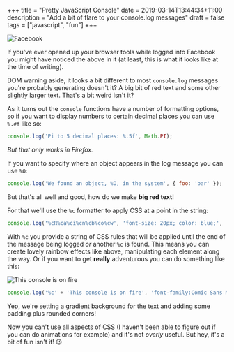 +++
title = "Pretty JavaScript Console"
date = 2019-03-14T13:44:34+11:00
description = "Add a bit of flare to your console.log messages"
draft = false
tags = ["javascript", "fun"]
+++

![Facebook](/images/pretty-javascript-console/facebook.png)

If you've ever opened up your browser tools while logged into Facebook you might have noticed the above in it (at least, this is what it looks like at the time of writing).

DOM warning aside, it looks a bit different to most `console.log` messages you're probably generating doesn't it? A big bit of red text and some other slightly larger text. That's a bit weird isn't it?

As it turns out the `console` functions have a number of formatting options, so if you want to display numbers to certain decimal places you can use `%.#f` like so:

```js
console.log('Pi to 5 decimal places: %.5f', Math.PI);
```

_But that only works in Firefox._

If you want to specify where an object appears in the log message you can use `%O`:

```js
console.log('We found an object, %O, in the system', { foo: 'bar' });
```

But that's all well and good, how do we make **big red text**!

For that we'll use the `%c` formatter to apply CSS at a point in the string:

```js
console.log('%cR%ca%ci%cn%cb%co%cw', 'font-size: 20px; color: blue;', 'font-size: 25px; color: lightblue;', 'font-size: 30px; color: lightgreen;', 'font-size: 35px; color: green', 'font-size: 30px; color: yellow;', 'font-size: 25px; color: orange', 'font-size: 20px; color: red')
```

With `%c` you provide a string of CSS rules that will be applied until the end of the message being logged _or_ another `%c` is found. This means you can create lovely rainbow effects like above, manipulating each element along the way. Or if you want to get **really** adventurous you can do something like this:

![This console is on fire](/images/pretty-javascript-console/one-fine-console.png)

```js
console.log('%c' + 'This console is on fire', 'font-family:Comic Sans MS; font-size:50px; font-weight:bold; background: linear-gradient(#f00, yellow); border-radius: 5px; padding: 20px')
```

Yep, we're setting a gradient background for the text and adding some padding plus rounded corners!

Now you can't use all aspects of CSS (I haven't been able to figure out if you can do animations for example) and it's not _overly_ useful. But hey, it's a bit of fun isn't it! 😉